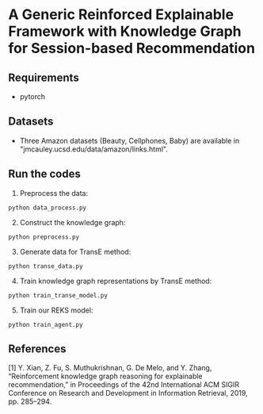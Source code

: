 # A Generic Reinforced Explainable Framework with Knowledge Graph for Session-based Recommendation

## Requirements
- pytorch

## Datasets
- Three Amazon datasets (Beauty, Cellphones, Baby) are available in "jmcauley.ucsd.edu/data/amazon/links.html".

## Run the codes
1. Preprocess the data:

`python data_process.py` 

2. Construct the knowledge graph:

`python preprocess.py` 

3. Generate data for TransE method:

`python transe_data.py ` 

4. Train knowledge graph representations by TransE method:

`python train_transe_model.py` 

5. Train our REKS model:

`python train_agent.py ` 

## References
[1] Y. Xian, Z. Fu, S. Muthukrishnan, G. De Melo, and Y. Zhang, “Reinforcement knowledge graph reasoning for explainable recommendation,” in Proceedings of the 42nd International ACM SIGIR Conference on Research and Development in Information Retrieval, 2019, pp. 285–294.
